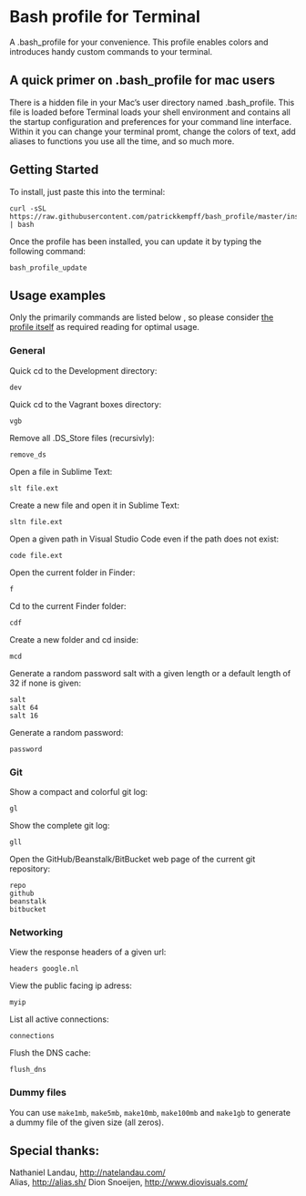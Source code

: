 # Bash profile for Terminal

A .bash_profile for your convenience. This profile enables colors and introduces handy custom commands to your terminal.

## A quick primer on .bash_profile for mac users

There is a hidden file in your Mac’s user directory named .bash_profile. This file is loaded before Terminal loads your shell environment and contains all the startup configuration and preferences for your command line interface. Within it you can change your terminal promt, change the colors of text, add aliases to functions you use all the time, and so much more.


## Getting Started

To install, just paste this into the terminal:

	curl -sSL https://raw.githubusercontent.com/patrickkempff/bash_profile/master/install.sh | bash

Once the profile has been installed, you can update it by typing the following command:

	bash_profile_update

## Usage examples

Only the primarily commands are listed below , so please consider [the profile itself](bash_profile) as required reading for optimal usage.

### General

Quick cd to the Development directory:  

	dev

Quick cd to the Vagrant boxes directory:  

	vgb

Remove all .DS_Store files (recursivly):  

	remove_ds

Open a file in Sublime Text:  

	slt file.ext

Create a new file and open it in Sublime Text:  

	sltn file.ext
	
Open a given path in Visual Studio Code even if the path does not exist:

	code file.ext	

Open the current folder in Finder:  

	f

Cd to the current Finder folder:  
	
	cdf

Create a new folder and cd inside:  
	
	mcd

Generate a random password salt with a given length or a default length of 32 if none is given: 

	salt
	salt 64
	salt 16

Generate a random password:

	password

### Git

Show a compact and colorful git log:

	gl

Show the complete git log:

	gll


Open the GitHub/Beanstalk/BitBucket web page of the current git repository: 
	
	repo
	github
	beanstalk
	bitbucket


### Networking

View the response headers of a given url:  

	headers google.nl


View the public facing ip adress:  

	myip

List all active connections:  

	connections

Flush the DNS cache: 

	flush_dns

### Dummy files

You can use `make1mb`, `make5mb`, `make10mb`, `make100mb` and `make1gb` to generate a dummy file of the given size (all zeros).



## Special thanks:

Nathaniel Landau, http://natelandau.com/  
Alias, http://alias.sh/
Dion Snoeijen, http://www.diovisuals.com/

